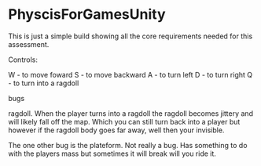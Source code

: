 # PhyscisForGamesUnity

This is just a simple build showing all the core requirements needed for this assessment.

Controls:

W - to move foward
S -  to move backward
A - to turn left
D - to turn right
Q - to turn into a ragdoll

bugs

 ragdoll.
When the player turns into a ragdoll the ragdoll becomes jittery and will likely fall off the map.
Which you can still turn back into a player but however if the ragdoll body goes far away, well then your invisible.

The one other bug is the plateform.
Not really a bug. Has something to do with the players mass but sometimes it will break will you ride it.
 
